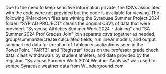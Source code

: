 Due to the need to keep sensitive information private, the CSVs associated with the code were not provided but the code is available for viewing. The following RMarkdown files are withing the 
Syracuse Summer Project 2024 folder: "SYR AD PROJECT" cleans the original CSVs of data that were provided.
"Syracuse Athletics Summer Work 2024 - Joining" and "SA Summer 2024 Prof Grades Join" join separate csvs together as needed, group/summarize/create calculated fields, run linear models, and output summarized data for
creation of Tableau visualizations seen in the PowerPoint. "PART3" and "Registrar" focus on the professor grade check data, class withdrawals by student athletes, and data provided by the registrar.
"Syracuse Summer Work 2024 Weather Analysis" was used to scrape Syracuse weather data from WUnderground.com. 
